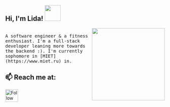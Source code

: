 <h2> Hi, I'm Lida! <img src="https://media.giphy.com/media/mGcNjsfWAjY5AEZNw6/giphy.gif" width="50"></h2>

<img align='right' src="https://media.giphy.com/media/ieyl9zmCjO4b4t6qoY/giphy.gif" width="230">
<br />

<samp> 
A software engineer & a fitness enthusiast. I'm a full-stack developer leaning more towards the backend :). I'm currently sophomore in [MIET](https://www.miet.ru) in.
</samp>
<br />

## 📫 Reach me at:
[<img src="https://upload.wikimedia.org/wikipedia/commons/5/5c/Telegram_Messenger.png" height="40em" align="center" alt="Follow Lida on telegram" title="Follow Lida on telegram"/>](https://t.me/MilkaLimo)
